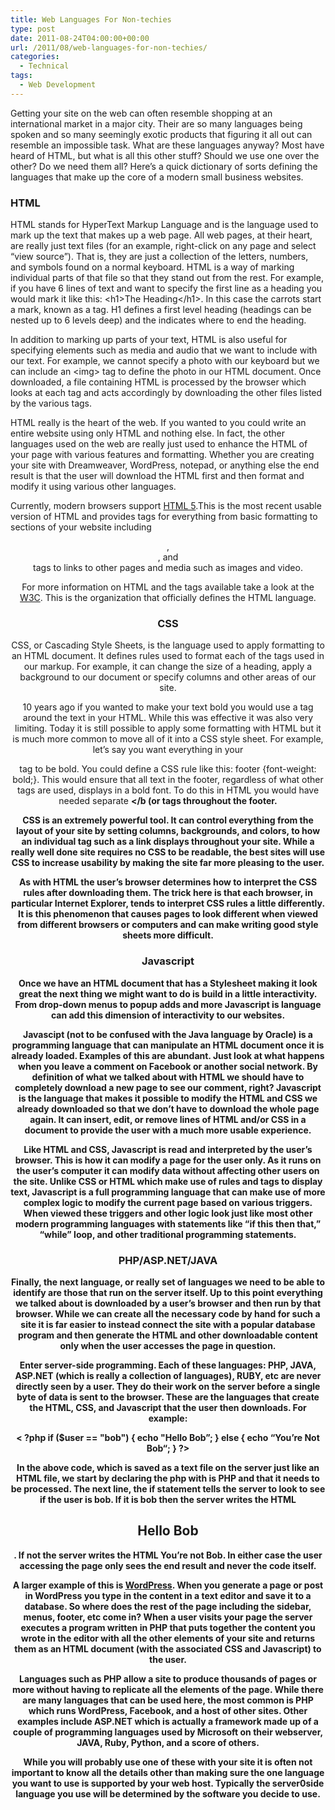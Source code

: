 ```yaml
---
title: Web Languages For Non-techies
type: post
date: 2011-08-24T04:00:00+00:00
url: /2011/08/web-languages-for-non-techies/
categories:
  - Technical
tags:
  - Web Development
---
```


Getting your site on the web can often resemble shopping at an international market in a major city. Their are so many languages being spoken and so many seemingly exotic products that figuring it all out can resemble an impossible task. What are these languages anyway? Most have heard of HTML, but what is all this other stuff? Should we use one over the other? Do we need them all? Here’s a quick dictionary of sorts defining the languages that make up the core of a modern small business websites.

### HTML

HTML stands for HyperText Markup Language and is the language used to mark up the text that makes up a web page. All web pages, at their heart, are really just text files (for an example, right-click on any page and select “view source”). That is, they are just a collection of the letters, numbers, and symbols found on a normal keyboard. HTML is a way of marking individual parts of that file so that they stand out from the rest. For example, if you have 6 lines of text and want to specify the first line as a heading you would mark it like this: \<h1\>The Heading\</h1\>. In this case the carrots start a mark, known as a tag. H1 defines a first level heading (headings can be nested up to 6 levels deep) and the </h1> indicates where to end the heading.

In addition to marking up parts of your text, HTML is also useful for specifying elements such as media and audio that we want to include with our text. For example, we cannot specify a photo with our keyboard but we can include an \<img\> tag to define the photo in our HTML document. Once downloaded, a file containing HTML is processed by the browser which looks at each tag and acts accordingly by downloading the other files listed by the various tags.

HTML really is the heart of the web. If you wanted to you could write an entire website using only HTML and nothing else. In fact, the other languages used on the web are really just used to enhance the HTML of your page with various features and formatting. Whether you are creating your site with Dreamweaver, WordPress, notepad, or anything else the end result is that the user will download the HTML first and then format and modify it using various other languages.

Currently, modern browsers support [HTML 5](http://en.wikipedia.org/wiki/HTML5 "HTML5 on Wikipedia").This is the most recent usable version of HTML and provides tags for everything from basic formatting to sections of your website including <header>, <article>, and <footer> tags to links to other pages and media such as images and video.

For more information on HTML and the tags available take a look at the [W3C](http://www.w3.org/ "W3C"). This is the organization that officially defines the HTML language.

### CSS

CSS, or Cascading Style Sheets, is the language used to apply formatting to an HTML document. It defines rules used to format each of the tags used in our markup. For example, it can change the size of a heading, apply a background to our document or specify columns and other areas of our site.

10 years ago if you wanted to make your text bold you would use a <b></b> tag around the text in your HTML. While this was effective it was also very limiting. Today it is still possible to apply some formatting with HTML but it is much more common to move all of it into a CSS style sheet. For example, let’s say you want everything in your <footer> tag to be bold. You could define a CSS rule like this: footer {font-weight: bold;}. This would ensure that all text in the footer, regardless of what other tags are used, displays in a bold font. To do this in HTML you would have needed separate <b></b (or <strong></strong> tags throughout the footer.

CSS is an extremely powerful tool. It can control everything from the layout of your site by setting columns, backgrounds, and colors, to how an individual tag such as a link displays throughout your site. While a really well done site requires no CSS to be readable, the best sites will use CSS to increase usability by making the site far more pleasing to the user.

As with HTML the user’s browser determines how to interpret the CSS rules after downloading them. The trick here is that each browser, in particular Internet Explorer, tends to interpret CSS rules a little differently. It is this phenomenon that causes pages to look different when viewed from different browsers or computers and can make writing good style sheets more difficult.

### Javascript

Once we have an HTML document that has a Stylesheet making it look great the next thing we might want to do is build in a little interactivity. From drop-down menus to popup adds and more Javascript is language can add this dimension of interactivity to our websites.

Javascipt (not to be confused with the Java language by Oracle) is a programming language that can manipulate an HTML document once it is already loaded. Examples of this are abundant. Just look at what happens when you leave a comment on Facebook or another social network. By definition of what we talked about with HTML we should have to completely download a new page to see our comment, right? Javascript is the language that makes it possible to modify the HTML and CSS we already downloaded so that we don’t have to download the whole page again. It can insert, edit, or remove lines of HTML and/or CSS in a document to provide the user with a much more usable experience.

Like HTML and CSS, Javascript is read and interpreted by the user’s browser. This is how it can modify a page for the user only. As it runs on the user’s computer it can modify data without affecting other users on the site. Unlike CSS or HTML which make use of rules and tags to display text, Javascript is a full programming language that can make use of more complex logic to modify the current page based on various triggers. When viewed these triggers and other logic look just like most other modern programming languages with statements like “if this then that,” “while” loop, and other traditional programming statements.

### PHP/ASP.NET/JAVA

Finally, the next language, or really set of languages we need to be able to identify are those that run on the server itself. Up to this point everything we talked about is downloaded by a user’s browser and then run by that browser. While we can create all the necessary code by hand for such a site it is far easier to instead connect the site with a popular database program and then generate the HTML and other downloadable content only when the user accesses the page in question.

Enter server-side programming. Each of these languages: PHP, JAVA, ASP.NET (which is really a collection of languages), RUBY, etc are never directly seen by a user. They do their work on the server before a single byte of data is sent to the browser. These are the languages that create the HTML, CSS, and Javascript that the user then downloads. For example:

< ?php if ($user == "bob") { echo "Hello Bob”; } else { echo “You’re Not Bob“; } ?>

In the above code, which is saved as a text file on the server just like an HTML file, we start by declaring the php with <?php. This tells the server that all the code until we reach ?> is PHP and that it needs to be processed. The next line, the if statement tells the server to look to see if the user is bob. If it is bob then the server writes the HTML <h1>Hello Bob</h1>. If not the server writes the HTML </h1>You’re not Bob</h1>. In either case the user accessing the page only sees the end result and never the code itself.

A larger example of this is [WordPress](http://www.wordpress.org "Wordpress"). When you generate a page or post in WordPress you type in the content in a text editor and save it to a database. So where does the rest of the page including the sidebar, menus, footer, etc come in? When a user visits your page the server executes a program written in PHP that puts together the content you wrote in the editor with all the other elements of your site and returns them as an HTML document (with the associated CSS and Javascript) to the user.

Languages such as PHP allow a site to produce thousands of pages or more without having to replicate all the elements of the page. While there are many languages that can be used here, the most common is PHP which runs WordPress, Facebook, and a host of other sites. Other examples include ASP.NET which is actually a framework made up of a couple of programming languages used by Microsoft on their webserver, JAVA, Ruby, Python, and a score of others.

While you will probably use one of these with your site it is often not important to know all the details other than making sure the one language you want to use is supported by your web host. Typically the server0side language you use will be determined by the software you decide to use.